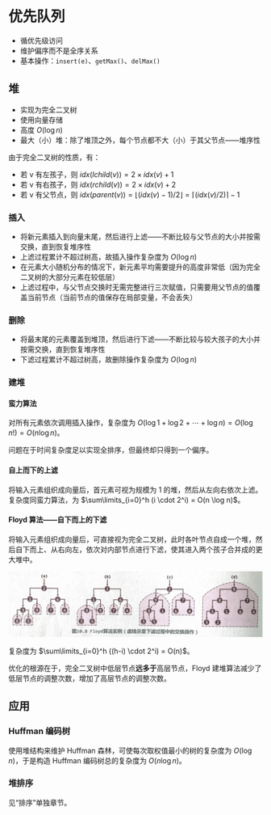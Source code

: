 # 优先队列

- 循优先级访问
- 维护偏序而不是全序关系
- 基本操作：`insert(e)`、`getMax()`、`delMax()`

## 堆

- 实现为完全二叉树
- 使用向量存储
- 高度 $O(\log n)$
- 最大（小）堆：除了堆顶之外，每个节点都不大（小）于其父节点——堆序性

由于完全二叉树的性质，有：

- 若 v 有左孩子，则 $idx(lchild(v)) = 2 \times idx(v) + 1$
- 若 v 有右孩子，则 $idx(rchild(v)) = 2 \times idx(v) + 2$
- 若 v 有父节点，则 $idx(parent(v)) = \lfloor (idx(v) - 1) / 2 \rfloor = \lceil (idx(v) / 2) \rceil - 1$

### 插入

- 将新元素插入到向量末尾，然后进行上滤——不断比较与父节点的大小并按需交换，直到恢复堆序性
- 上滤过程累计不超过树高，故插入操作复杂度为 $O(\log n)$
- 在元素大小随机分布的情况下，新元素平均需要提升的高度非常低（因为完全二叉树的大部分元素在较低层）
- 上滤过程中，与父节点交换时无需完整进行三次赋值，只需要用父节点的值覆盖当前节点（当前节点的值保存在局部变量，不会丢失）

### 删除

- 将最末尾的元素覆盖到堆顶，然后进行下滤——不断比较与较大孩子的大小并按需交换，直到恢复堆序性
- 下滤过程累计不超过树高，故删除操作复杂度为 $O(\log n)$

### 建堆

#### 蛮力算法

对所有元素依次调用插入操作，复杂度为 $O(\log 1 + \log 2 + \cdots + \log n) = O(\log {n!}) = O(n \log n)$。

问题在于时间复杂度足以实现全排序，但最终却只得到一个偏序。

#### 自上而下的上滤

将输入元素组织成向量后，首元素可视为规模为 1 的堆，然后从左向右依次上滤。复杂度同蛮力算法，为 $\sum\limits_{i=0}^h (i \cdot 2^i) = O(n \log n)$。

#### Floyd 算法——自下而上的下滤

将输入元素组织成向量后，可直接视为完全二叉树，此时各叶节点自成一个堆，然后自下而上、从右向左，依次对内部节点进行下滤，使其进入两个孩子合并成的更大堆中。

![](media/15688574627705.jpg)

复杂度为 $\sum\limits_{i=0}^h ((h-i) \cdot 2^i) = O(n)$。

优化的根源在于，完全二叉树中低层节点**远多于**高层节点，Floyd 建堆算法减少了低层节点的调整次数，增加了高层节点的调整次数。

## 应用

### Huffman 编码树

使用堆结构来维护 Huffman 森林，可使每次取权值最小的树的复杂度为 $O(\log n)$，于是构造 Huffman 编码树总的复杂度为 $O(n \log n)$。

### 堆排序

见“排序”单独章节。
